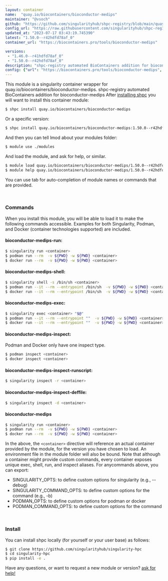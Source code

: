 ```yaml
---
layout: container
name:  "quay.io/biocontainers/bioconductor-medips"
maintainer: "@vsoch"
github: "https://github.com/singularityhub/shpc-registry/blob/main/quay.io/biocontainers/bioconductor-medips/container.yaml"
config_url: "https://raw.githubusercontent.com/singularityhub/shpc-registry/main/quay.io/biocontainers/bioconductor-medips/container.yaml"
updated_at: "2023-07-17 03:43:19.745390"
latest: "1.50.0--r42hdfd78af_0"
container_url: "https://biocontainers.pro/tools/bioconductor-medips"

versions:
 - "1.46.0--r41hdfd78af_0"
 - "1.50.0--r42hdfd78af_0"
description: "shpc-registry automated BioContainers addition for bioconductor-medips"
config: {"url": "https://biocontainers.pro/tools/bioconductor-medips", "maintainer": "@vsoch", "description": "shpc-registry automated BioContainers addition for bioconductor-medips", "latest": {"1.50.0--r42hdfd78af_0": "sha256:ba535c79577d626ef19af1dd699eb6d6903088c3862a727a4f7e36a7fd3c246a"}, "tags": {"1.46.0--r41hdfd78af_0": "sha256:1cd519b5d9eaeb00b5c881a673eded5c1e548fa6f56778eab2a52bba0419fed4", "1.50.0--r42hdfd78af_0": "sha256:ba535c79577d626ef19af1dd699eb6d6903088c3862a727a4f7e36a7fd3c246a"}, "docker": "quay.io/biocontainers/bioconductor-medips"}
---
```


This module is a singularity container wrapper for quay.io/biocontainers/bioconductor-medips.
shpc-registry automated BioContainers addition for bioconductor-medips
After [installing shpc](#install) you will want to install this container module:


```bash
$ shpc install quay.io/biocontainers/bioconductor-medips
```

Or a specific version:

```bash
$ shpc install quay.io/biocontainers/bioconductor-medips:1.50.0--r42hdfd78af_0
```

And then you can tell lmod about your modules folder:

```bash
$ module use ./modules
```

And load the module, and ask for help, or similar.

```bash
$ module load quay.io/biocontainers/bioconductor-medips/1.50.0--r42hdfd78af_0
$ module help quay.io/biocontainers/bioconductor-medips/1.50.0--r42hdfd78af_0
```

You can use tab for auto-completion of module names or commands that are provided.

<br>

### Commands

When you install this module, you will be able to load it to make the following commands accessible.
Examples for both Singularity, Podman, and Docker (container technologies supported) are included.

#### bioconductor-medips-run:

```bash
$ singularity run <container>
$ podman run --rm  -v ${PWD} -w ${PWD} <container>
$ docker run --rm  -v ${PWD} -w ${PWD} <container>
```

#### bioconductor-medips-shell:

```bash
$ singularity shell -s /bin/sh <container>
$ podman run --it --rm --entrypoint /bin/sh  -v ${PWD} -w ${PWD} <container>
$ docker run --it --rm --entrypoint /bin/sh  -v ${PWD} -w ${PWD} <container>
```

#### bioconductor-medips-exec:

```bash
$ singularity exec <container> "$@"
$ podman run --it --rm --entrypoint ""  -v ${PWD} -w ${PWD} <container> "$@"
$ docker run --it --rm --entrypoint ""  -v ${PWD} -w ${PWD} <container> "$@"
```

#### bioconductor-medips-inspect:

Podman and Docker only have one inspect type.

```bash
$ podman inspect <container>
$ docker inspect <container>
```

#### bioconductor-medips-inspect-runscript:

```bash
$ singularity inspect -r <container>
```

#### bioconductor-medips-inspect-deffile:

```bash
$ singularity inspect -d <container>
```



#### bioconductor-medips

```bash
$ singularity run <container>
$ podman run --rm  -v ${PWD} -w ${PWD} <container>
$ docker run --rm  -v ${PWD} -w ${PWD} <container>
```


In the above, the `<container>` directive will reference an actual container provided
by the module, for the version you have chosen to load. An environment file in the
module folder will also be bound. Note that although a container
might provide custom commands, every container exposes unique exec, shell, run, and
inspect aliases. For anycommands above, you can export:

 - SINGULARITY_OPTS: to define custom options for singularity (e.g., --debug)
 - SINGULARITY_COMMAND_OPTS: to define custom options for the command (e.g., -b)
 - PODMAN_OPTS: to define custom options for podman or docker
 - PODMAN_COMMAND_OPTS: to define custom options for the command

<br>

### Install

You can install shpc locally (for yourself or your user base) as follows:

```bash
$ git clone https://github.com/singularityhub/singularity-hpc
$ cd singularity-hpc
$ pip install -e .
```

Have any questions, or want to request a new module or version? [ask for help!](https://github.com/singularityhub/singularity-hpc/issues)